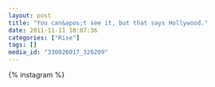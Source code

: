 ```yaml
---
layout: post
title: "You can&apos;t see it, but that says Hollywood."
date: 2011-11-11 10:07:36
categories: ["Rise"]
tags: []
media_id: "330026017_326209"
---
```


{% instagram %}
